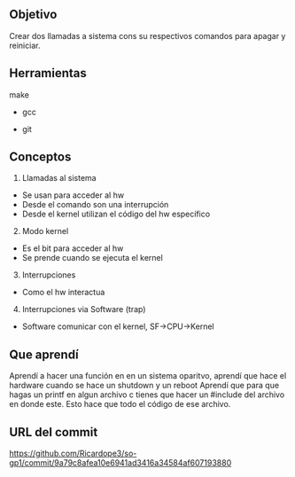 ## Objetivo
Crear dos llamadas a sistema cons su respectivos comandos para apagar y reiniciar.
## Herramientas

make

* gcc

* git

## Conceptos

1. Llamadas al sistema

+ Se usan para acceder al hw
+ Desde el comando son una interrupción
+ Desde el kernel utilizan el código del hw específico

2. Modo kernel
+ Es el bit para acceder al hw
+ Se prende cuando se ejecuta el kernel

3. Interrupciones
+ Como el hw interactua

4. Interrupciones via Software (trap)
+ Software comunicar con el kernel, SF->CPU->Kernel

## Que aprendí
Aprendí a hacer una función en en un sistema oparitvo, aprendí que hace el hardware cuando se hace un shutdown y un reboot
Aprendí que para que hagas un printf en algun archivo c tienes que hacer un #include del archivo en donde este.
Esto hace que todo el código de ese archivo.

## URL del commit

https://github.com/Ricardope3/so-gp1/commit/9a79c8afea10e6941ad3416a34584af607193880
